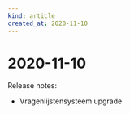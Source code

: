 ```yaml
---
kind: article
created_at: 2020-11-10
---
```


# 2020-11-10

Release notes:

* Vragenlijstensysteem upgrade
